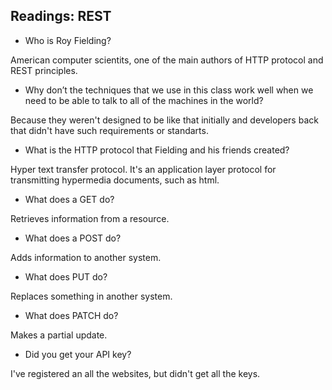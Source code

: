 ## Readings: REST

- Who is Roy Fielding?

American computer scientits, one of the main authors of HTTP protocol and REST principles. 

- Why don’t the techniques that we use in this class work well when we need to be able to talk to all of the machines in the world?

 Because they weren't designed to be like that initially and developers back that didn't have such requirements or standarts. 
 
 - What is the HTTP protocol that Fielding and his friends created?

Hyper text transfer protocol. It's an application layer protocol for transmitting hypermedia documents, such as html. 

- What does a GET do?

Retrieves information from a resource. 

- What does a POST do?

Adds information to another system.

- What does PUT do?

Replaces something in another system.

- What does PATCH do?

Makes a partial update.

- Did you get your API key?


I've registered an all the websites, but didn't get all the keys.
